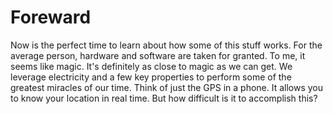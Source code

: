 # Foreward

Now is the perfect time to learn about how some of this stuff works. For the average person, hardware and software are taken for granted. To me, it seems like magic. It's definitely as close to magic as we can get. We leverage electricity and a few key properties to perform some of the greatest miracles of our time. Think of just the GPS in a phone. It allows you to know your location in real time. But how difficult is it to accomplish this?